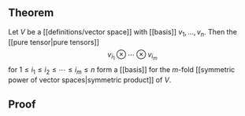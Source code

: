 ## Theorem
Let $V$ be a [[definitions/vector space]] with [[basis]] $v_1,\dots,v_n$. Then the [[pure tensor|pure tensors]] $$v_{i_1}\otimes\cdots \otimes v_{i_m}$$ for $1\leq i_1\leq i_2\leq\cdots \leq i_m \leq n$ form a [[basis]] for the $m$-fold [[symmetric power of vector spaces|symmetric product]] of $V$.
## Proof
